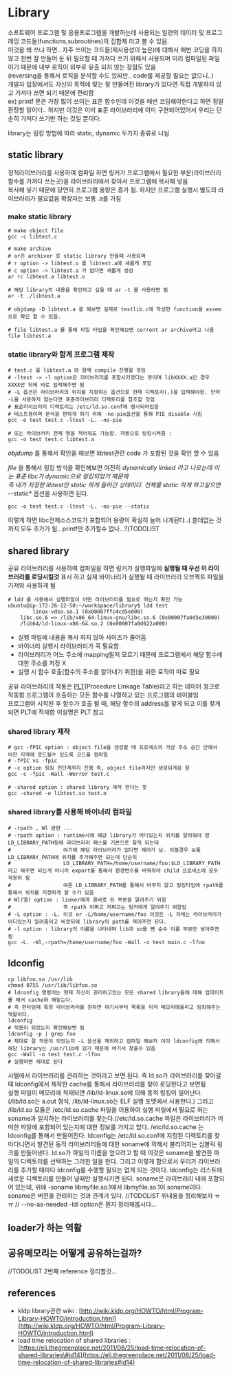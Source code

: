 # Library

소프트웨어 프로그램 및 응용프로그램을 개발하는데 사용되는 일련의 데이터 및 프로그래밍 코드들\(functions,subroutines\)의 집합체 라고 볼 수 있음.  
이것을 왜 쓰냐 하면.. 자주 쓰이는 코드들\(재사용성이 높은\)에 대해서 매번 코딩을 하지 않고 한번 잘 만들어 둔 뒤 필요할 때 가져다 쓰기 위해서 사용되며 미리 컴파일된 파일이기 때문에 내부 로직이 외부로 유출 되지 않는 장점도 있음  
\(reversing을 통해서 로직을 분석할 수도 있찌만.. code를 제공할 필요는 없으니..\)  
개발자 입장에서도 자신의 목적에 맞는 잘 만들어진 library가 있다면 직접 개발하지 않고 가져다 쓰면 되기 때문에 편리함  
ex\) printf 문은 가장 많이 쓰이는 표준 함수인데 이것을 매번 코딩해야한다고 하면 정말 환장할 일이다.. 하지만 이것은 이미 표준 라이브러리에 이미 구현되어있어서 우리는 단순히 가져다 쓰기만 하는 것일 뿐이다.

library는 링킹 방법에 따라 static, dynamic 두가지 종류로 나뉨

## static library

정적라이브러리를 사용하여 컴파일 하면 링커가 프로그램에서 필요한 부분\(라이브러리 함수를 가져다 쓰는곳\)을 라이브러리에서 찾아서 프로그램에 복사해 넣음  
복사해 넣기 때문에 당연히 프로그램 용량은 증가 됨. 하지만 프로그램 실행시 별도의 라이브러리가 필요없음 확장자는 보통 .a를 가짐

### make static library

```text
# make object file 
gcc -c libtest.c 

# make archive 
# ar은 archiver 로 static library 만들때 사용되며
# r option -> libtest.o 를 libtest.a에 새롭게 포함
# c option -> libtest.a 가 없다면 새롭게 생성
ar rc libtest.a libtest.o

# 해당 library의 내용을 확인하고 싶을 때 ar -t 를 사용하면 됨
ar -t ./libtest.a

# objdump -D libtest.a 를 해보면 실제로 testlib.c에 작성한 function을 assem으로 확인 할 수 있음. 

# file libtest.a 를 통해 파일 타입을 확인해보면 current ar archive라고 나옴 
file libtest.a
```

### static library와 함게 프로그램 제작

```text
# test.c 를 libtest.a 와 함께 compile 진행할 것임 
# -ltest -> -l option은 라이브러리를 포함시키겠다는 뜻이며 libXXXX.a인 경우 XXXX만 뒤에 바로 입력해주면 됨
# -L 옵션은 라이브러리의 위치를 지정하는 옵션으로 현재 디렉토리(.)을 입력해야함. 만약 -L을 사용하지 않는다면 표준라이브러리 디렉토리를 참조할 것임 
# 표준라이브러리 디렉토리는 /etc/ld.so.conf에 명시되어있음 
# 테스트용이며 분석을 편하게 하기 위해 -no-pie옵션을 통해 PIE disable 시킴 
gcc -o test test.c -ltest -L. -no-pie

# 또는 라이브러리 전체 명을 적어줘도 가능함. 자동으로 링킹시켜줌 :
gcc -o test test.c libtest.a
```

_objdump_ 를 통해서 확인을 해보면 libtest관련 code 가 포함된 것을 확인 할 수 있음

_file_ 을 통해서 링킹 방식을 확인해보면 여전히 _dynamically linked 라고 나오는데 이는 표준 libc가 dynamic으로 링킹되었기 때문에  
즉 내가 지정한 libtest만 static 하게 들어간 상태이다. 전체를 static 하게 하고싶으면_ --static\* 옵션을 사용하면 된다.

```text
gcc -o test test.c -ltest -L. -no-pie --static
```

이렇게 하면 libc전체소스코드가 포함되어 용량이 확실히 늘어 나게된다..\( 쓸데없는 것 까지 모두 추가가 됨.. printf만 추가할수 없나...?\)TODOLIST

## shared library

공유 라이브러리를 사용하여 컴파일을 하면 링커가 실행파일에 **실행될 때 우선 이 라이브러리를 로딩시킬것** 표시 하고 실제 바이너리가 실행될 때 라이브러리 오브젝트 파일을 가져와 사용하게 됨

```text
# ldd 를 사용해서 실행파일이 어떤 라이브러리를 필요로 하는지 확인 가능 
ubuntu@ip-172-26-12-50:~/workspace/library$ ldd test
        linux-vdso.so.1 (0x00007ffc4cd5e000)
    libc.so.6 => /lib/x86_64-linux-gnu/libc.so.6 (0x00007fa0d5e39000)
    /lib64/ld-linux-x86-64.so.2 (0x00007fa0d622a000)
```

* 실행 파일에 내용을 복사 하지 않아 사이즈가 줄어둠 
* 바이너리 실행시 라이브러리가 꼭 필요함
* 라이브러리가 어느 주소에 mapping될지 모르기 때문에 프로그램에서 해당 함수에 대한 주소를 저장 X 
* 실행 시 함수 호출\(함수의 주소를 알아내기 위한\)을 위한 로직이 따로 필요 

공유 라이브러리의 작동은 [PLT](https://github.com/determined6730/ttt/tree/7d354af7b5807845b13ceb1da5d7c9301b74692b/plt.html)\(Procedure Linkage Table\)라고 하는 데이터 청크로 작동함 프로그램이 호출하는 모든 함수를 나열하고 있는 프로그램의 테이블임  
프로그램이 시작된 후 함수가 호출 될 때, 해당 함수의 address를 찾게 되고 이를 찾게되면 PLT에 적재함 이설명은 PLT 참고

### shared library 제작

```text
# gcc -fPIC option : object file을 생성할 때 프로세스의 가상 주소 공간 안에서 어떤 지역에 로드될수 있도록 코드를 컴파일 
# -fPIC vs -fpic
# -c option 링킹 전단계까지 진행 즉, object file까지만 생성되게끔 함 
gcc -c -fpic -Wall -Werror test.c

# -shared option : shared library 제작 한다는 뜻 
gcc -shared -o libtest.so test.o
```

### shared library를 사용해 바이너리 컴파일

```text
# -rpath , Wl 관련 ... 
# -rpath option : runtime시에 해당 library가 어디있는지 위치를 알려줘야 함 LD_LIBRARY_PATH등에 라이브러리 패스를 기본으로 찾게 되는데   
#                 여기에 해당 라이브러리가 없다면 에러가 남. 이럴경우 보통 LD_LIBRARY_PATH에 위치를 추가해주면 되는데 단순히  
#                 LD_LIBRARY_PATH=/home/username/foo:$LD_LIBRARY_PATH 라고 해주면 되는게 아니라 export를 통해서 환경변수를 바꿔줘야 child 프로세스에 모두 적용이 됨  
#                 여튼 LD_LIBRARY_PATH를 통해서 바꾸지 않고 링킹타임에 rpath를 통해서 위치를 지정하게 할 수가 있음 
# Wl(엘) option : linker에게 콤바로 된 부분을 알려주기 위함   
#                 즉 rpath 어쩌고 저쩌고는 링커에게 알려주기 위함임 
# -L option : -L. 이것 or -L/home/username/foo 이것은 -L 자체는 라이브러리가 어디있는지 알려줌이고 바로뒤에 library의 path를 적어주면 된다.   
# -l option : library의 이름을 나타내며 lib과 so를 뺀 순수 이름 부분만 넣어주면 됨 
gcc -L. -Wl,-rpath=/home/username/foo -Wall -o test main.c -lfoo
```

## ldconfig

```text
cp libfoo.so /usr/lib
chmod 0755 /usr/lib/libfoo.so 
# ldconfig 명령어는 현재 자신이 관리하고있는 모든 shared library들에 대해 업데이트를 해서 cache화 해놓는다. 
# 즉 런타임때 특정 라이브러리를 원하면 여기서부터 목록을 뒤져 메모리에올리고 링킹해주는 역활이다. 
ldconfig 
# 적용이 되었는지 확인해보면 됨 
ldconfig -p | grep foo
# 제대로 잘 적용이 되었는지 -L 옵션을 제외하고 컴파일 해보자 이미 ldconfig에 의해서 해당 library는 /usr/lib에 있기 때문에 여기서 찾을수 있음
gcc -Wall -o test test.c -lfoo
# 실행하면 제대로 된다
```

시템에서 라이브러리를 관리하는 것이라고 보면 된다. 즉 ld.so가 라이브러리를 찾아갈때 ldconfig에서 제작한 cache를 통해서 라이브러리를 찾아 로딩한다고 보면됨  
실행 파일이 메모리에 적재되면 /lib/ld-linux.so에 의해 동적 링킹이 일어난다. \(/lib/ld.so는 a.out 형식, /lib/ld-linux.so는 ELF 실행 포맷에서 사용한다.\) 그리고 /lib/ld.so 모듈은 /etc/ld.so.cache 파일을 이용하여 실행 파일에서 필요로 하는 soname과 일치하는 라이브러리를 찾는다.\(/etc/ld.so.cache 파일은 라이브러리가 어떠한 파일에 포함되어 있는지에 대한 정보를 가지고 있다. /etc/ld.so.cache 는 ldconfig를 통해서 만들어진다. ldconfig는 /etc/ld.so.conf에 지정된 디렉토리를 찾아다니면서 발견된 동적 라이브러리들에 대한 soname에 의해서 불리어지는 심볼릭 링크를 만들어낸다. ld.so가 파일의 이름을 얻으려고 할 때 이것은 soname을 발견한 파일의 디렉토리를 선택하는 그러한 일을 한다. 그리고 이렇게 함으로서 우리가 라이브러리를 추가할 때마다 ldconfig를 수행할 필요는 없게 되는 것이다. ldconfig는 리스트에 새로운 디렉토리를 만들어 널때만 실행시키면 된다. soname은 라이브러리 내에 포함되어 있는데, 위에 -soname libmyfile.so.1에서 libmyfile.so.1이 soname이다. soname은 버전을 관리하는 것과 관계가 있다. //TODOLIST 위내용을 정리해보자 ㅠㅠ // --no-as-needed -ldl option은 뭔지 정리해봅시다...

## loader가 하는 역활

## 공유메모리는 어떻게 공유하는걸까?

//TODOLIST 2번째 reference 정리할것...

## references

* kldp library관련 wiki : [http://wiki.kldp.org/HOWTO/html/Program-Library-HOWTO/introduction.html](http://wiki.kldp.org/HOWTO/html/Program-Library-HOWTO/introduction.html)
* load time relocation of shared libraries : [https://eli.thegreenplace.net/2011/08/25/load-time-relocation-of-shared-libraries\#id14](https://eli.thegreenplace.net/2011/08/25/load-time-relocation-of-shared-libraries#id14) 

